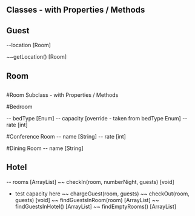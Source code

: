 ## Classes - with Properties / Methods
##

## Guest
<!-- -- name [String] -->
<!-- -- wallet [int] -->
\--location [Room]

<!-- ~~getName() [String] -->
<!-- ~~getWallet() [int] -->
<!-- ~~spendMoney(amountSpent) [void] -->
\~~getLocation() [Room]

## Room
<!-- -- capacity [int] -->
<!-- -- occupants [ArrayList<Guest>] -->
<!-- ~~ getCapacity() [int] -->
<!-- ~~ receiveGuest(guests) [void] -->
<!-- ~~ releaseGuest(guests) [void/Guest] - void -->

##
#Room Subclass - with Properties / Methods

#Bedroom
<!-- -- roomNumber [String] -->
-- bedType [Enum]
-- capacity [override - taken from bedType Enum]
-- rate [int]

#Conference Room
-- name [String]
-- rate [int]

#Dining Room
-- name [String]
##

## Hotel
-- rooms [ArrayList<Room>]
~~ checkIn(room, numberNight, guests) [void]
  - test capacity here
~~ chargeGuest(room, guests)
~~ checkOut(room, guests) [void]
~~ findGuestsInRoom(room) [ArrayList<Guest>]
~~ findGuestsInHotel() [ArrayList<Guest>]
~~ findEmptyRooms() [ArrayList<Room>]
